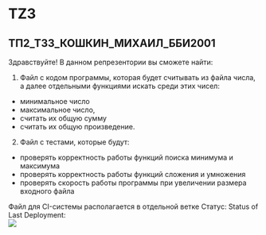 # TZ3
## ТП2_ТЗ3_КОШКИН_МИХАИЛ_ББИ2001
Здравствуйте!
В данном репрезентории вы сможете найти:
1. Файл с кодом программы, которая будет считывать из файла числа, а далее отдельными функциями искать среди этих чисел:
* минимальное число
* максимальное число, 
* считать их общую сумму  
* считать их общую произведение.
2. Файл с тестами, которые будут:
* проверять корректность работы функций поиска минимума и максимума
* проверять корректность работы функций сложения и умножения
* проверять скорость работы программы при увеличении размера входного файла

Файл для CI-системы располагается в отдельной ветке
Статус:
Status of Last Deployment:<br>
<img src="https://github/com/WeyzyG/TZ3/workflows/test_my_project/badge/svg?branch=master"><br>
